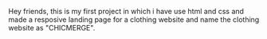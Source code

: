 Hey friends, this is my first project in which i have use html and css and made a resposive landing page for a clothing website and name the clothing website as "CHICMERGE".
